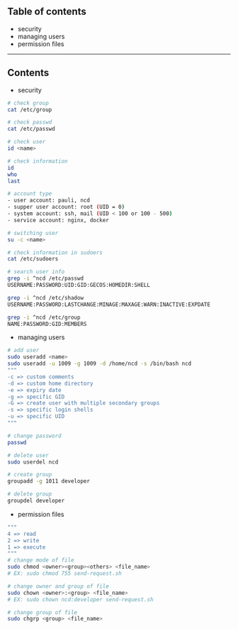 ## Table of contents
- security
- managing users
- permission files

----------------------------------------------------------------------
## Contents

- security
```bash
# check group
cat /etc/group

# check passwd
cat /etc/passwd

# check user
id <name>

# check information
id
who
last

# account type
- user account: pauli, ncd
- supper user account: root (UID = 0)
- system account: ssh, mail (UID < 100 or 100 - 500)
- service account: nginx, docker

# switching user
su -c <name>

# check information in sudoers
cat /etc/sudoers

# search user info
grep -i ^ncd /etc/passwd
USERNAME:PASSWORD:UID:GID:GECOS:HOMEDIR:SHELL

grep -i ^ncd /etc/shadow
USERNAME:PASSWORD:LASTCHANGE:MINAGE:MAXAGE:WARN:INACTIVE:EXPDATE

grep -i ^ncd /etc/group
NAME:PASSWORD:GID:MEMBERS
```

- managing users
```bash
# add user
sudo useradd <name>
sudo useradd -u 1009 -g 1009 -d /home/ncd -s /bin/bash ncd
"""
-c => custom comments
-d => custom home directory
-e => expiry date
-g => specific GID
-G => create user with multiple secondary groups
-s => specific login shells
-u => specific UID
"""

# change password
passwd

# delete user
sudo userdel ncd

# create group
groupadd -g 1011 developer

# delete group
groupdel developer
```

- permission files
```bash
"""
4 => read
2 => write
1 => execute
"""
# change mode of file
sudo chmod <owner><group><others> <file_name>
# EX: sudo chmod 755 send-request.sh

# change owner and group of file
sudo chown <owner>:<group> <file_name>
# EX: sudo chown ncd:developer send-request.sh

# change group of file
sudo chgrp <group> <file_name>
```
